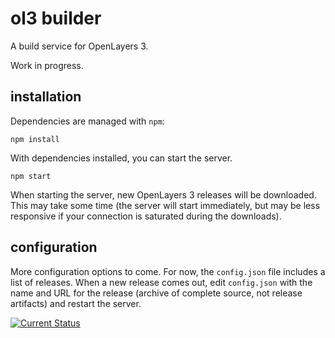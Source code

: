 # ol3 builder

A build service for OpenLayers 3.

Work in progress.

## installation

Dependencies are managed with `npm`:

    npm install

With dependencies installed, you can start the server.

    npm start

When starting the server, new OpenLayers 3 releases will be downloaded.  This may take some time (the server will start immediately, but may be less responsive if your connection is saturated during the downloads).

## configuration

More configuration options to come.  For now, the `config.json` file includes a list of releases.  When a new release comes out, edit `config.json` with the name and URL for the release (archive of complete source, not release artifacts) and restart the server.

[![Current Status](https://secure.travis-ci.org/tschaub/builder.png?branch=master)](https://travis-ci.org/tschaub/builder)
